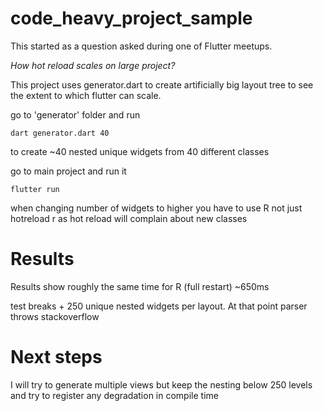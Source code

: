 # code_heavy_project_sample

This started as a question asked during one of Flutter meetups.


*How hot reload scales on large project?*

This project uses generator.dart to create artificially big layout tree to see the extent to which flutter can scale.

go to 'generator' folder and run

```
dart generator.dart 40
```

to create ~40 nested unique widgets from 40 different classes

go to main project and run it

```
flutter run
```

when changing number of widgets to higher you have to use R not just hotreload r as hot reload will complain about new classes

Results
===

Results show roughly the same time for R (full restart) ~650ms

test breaks + 250 unique nested widgets per layout. At that point parser throws stackoverflow 

Next steps
===

I will try to generate multiple views but keep the nesting below 250 levels and try to register any degradation in compile time
